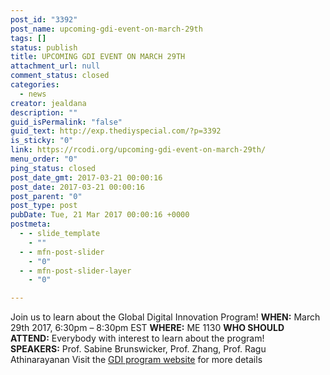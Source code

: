 ```yaml
---
post_id: "3392"
post_name: upcoming-gdi-event-on-march-29th
tags: []
status: publish
title: UPCOMING GDI EVENT ON MARCH 29TH
attachment_url: null
comment_status: closed
categories:
  - news
creator: jealdana
description: ""
guid_isPermalink: "false"
guid_text: http://exp.thediyspecial.com/?p=3392
is_sticky: "0"
link: https://rcodi.org/upcoming-gdi-event-on-march-29th/
menu_order: "0"
ping_status: closed
post_date_gmt: 2017-03-21 00:00:16
post_date: 2017-03-21 00:00:16
post_parent: "0"
post_type: post
pubDate: Tue, 21 Mar 2017 00:00:16 +0000
postmeta:
  - - slide_template
    - ""
  - - mfn-post-slider
    - "0"
  - - mfn-post-slider-layer
    - "0"

---
```

Join us to learn about the Global Digital Innovation Program! **WHEN:** March 29th 2017, 6:30pm – 8:30pm EST **WHERE:** ME 1130 **WHO SHOULD ATTEND:** Everybody with interest to learn about the program! **SPEAKERS:** Prof. Sabine Brunswicker, Prof. Zhang, Prof. Ragu Athinarayanan Visit the [GDI program website](https://polytechnic.purdue.edu/degrees/global-digital-innovation-dual-degree) for more details
